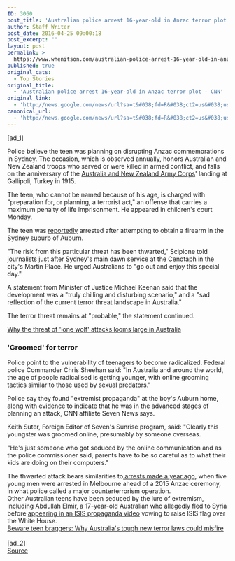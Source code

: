 ```yaml
---
ID: 3060
post_title: 'Australian police arrest 16-year-old in Anzac terror plot &#8211; CNN'
author: Staff Writer
post_date: 2016-04-25 09:00:18
post_excerpt: ""
layout: post
permalink: >
  https://www.whenitson.com/australian-police-arrest-16-year-old-in-anzac-terror-plot-cnn/
published: true
original_cats:
  - Top Stories
original_title:
  - 'Australian police arrest 16-year-old in Anzac terror plot - CNN'
original_link:
  - 'http://news.google.com/news/url?sa=t&#038;fd=R&#038;ct2=us&#038;usg=AFQjCNF_7R36Gz2y6HaShOedMouA13SyxA&#038;clid=c3a7d30bb8a4878e06b80cf16b898331&#038;cid=52779091566359&#038;ei=D9wdV_jmJKbSwAH0j73ABg&#038;url=http://www.cnn.com/2016/04/25/asia/teen-anzac-terror-arrest/'
canonical_url:
  - 'http://news.google.com/news/url?sa=t&#038;fd=R&#038;ct2=us&#038;usg=AFQjCNF_7R36Gz2y6HaShOedMouA13SyxA&#038;clid=c3a7d30bb8a4878e06b80cf16b898331&#038;cid=52779091566359&#038;ei=D9wdV_jmJKbSwAH0j73ABg&#038;url=http://www.cnn.com/2016/04/25/asia/teen-anzac-terror-arrest/'
---
```

 [ad_1]
<br><div readability="35.527950310559">Police believe the teen was planning on disrupting Anzac commemorations in Sydney. The occasion, which is observed annually, honors Australian and New Zealand troops who served or were killed in armed conflict, and falls on the anniversary of the <a href="https://www.awm.gov.au/commemoration/anzac/anzac-tradition/" target="_blank">Australia and New Zealand Army Corps</a>' landing at Gallipoli, Turkey in 1915. </div><p>The teen, who cannot be named because of his age, is charged with "preparation for, or planning, a terrorist act," an offense that carries a maximum penalty of life imprisonment. He appeared in children's court Monday.</p><div readability="28.831683168317">The teen was <a href="http://www.abc.net.au/news/2016-04-25/teen-charged-over-anzac-terror-plan/7354420" target="_blank">reportedly</a> arrested after attempting to obtain a firearm in the Sydney suburb of Auburn.  </div><p>"The risk from this particular threat has been thwarted," Scipione told journalists just after Sydney's main dawn service at the Cenotaph in the city's Martin Place. He urged Australians to "go out and enjoy this special day." </p><div readability="58.190533980583"><p>A statement from Minister of Justice Michael Keenan said that the development was a "truly chilling and disturbing scenario," and a "sad reflection of the current terror threat landscape in Australia."</p><p>The terror threat remains at "probable," the statement continued.</p><div class="zn-body__paragraph"><a href="http://cnn.com/2014/12/15/world/lister-australia-terror/index.html">Why the threat of 'lone wolf' attacks looms large in Australia</a></div><p><h3>'Groomed' for terror</h3></p><p>Police point to the vulnerability of teenagers to become radicalized. Federal police Commander Chris Sheehan said: "In Australia and around the world, the age of people radicalised is getting younger, with online grooming tactics similar to those used by sexual predators." </p><p>Police say they found "extremist propaganda" at the boy's Auburn home, along with evidence to indicate that he was in the advanced stages of planning an attack, CNN affiliate Seven News says. </p><p>Keith Suter, Foreign Editor of Seven's Sunrise program, said: "Clearly this youngster was groomed online, presumably by someone overseas.</p><p>"He's just someone who got seduced by the online communication and as the police commissioner said, parents have to be so careful as to what their kids are doing on their computers." </p><div class="zn-body__paragraph" readability="32.807881773399">The thwarted attack bears similarities to<a href="http://cnn.com/2015/04/20/asia/australia-terror-arrests-isis/index.html"> arrests made a year ago</a>, when five young men were arrested in Melbourne ahead of a 2015 Anzac ceremony, in what police called a major counterterrorism operation.</div><div class="zn-body__paragraph" readability="31.247899159664">Other Australian teens have been seduced by the lure of extremism, including Abdullah Elmir, a 17-year-old Australian who allegedly fled to Syria before <a href="http://cnn.com/videos/us/2014/10/21/nr-pkg-laporte-isis-ginger-jihadi-australia.cnn">appearing in an ISIS propaganda video</a> vowing to raise ISIS flag over the White House.</div><div class="zn-body__paragraph"><a href="http://cnn.com/2014/10/30/opinion/australia-foreign-fighters-isis/index.html">Beware teen braggers: Why Australia's tough new terror laws could misfire</a></div></div>
<br>[ad_2]
<br><a href="http://news.google.com/news/url?sa=t&#038;fd=R&#038;ct2=us&#038;usg=AFQjCNF_7R36Gz2y6HaShOedMouA13SyxA&#038;clid=c3a7d30bb8a4878e06b80cf16b898331&#038;cid=52779091566359&#038;ei=D9wdV_jmJKbSwAH0j73ABg&#038;url=http://www.cnn.com/2016/04/25/asia/teen-anzac-terror-arrest/">Source </a>